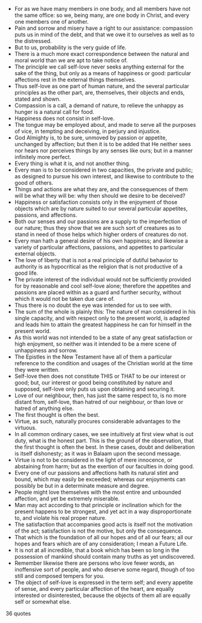  - For as we have many members in one body, and all members have not the same office: so we, being many, are one body in Christ, and every one members one of another.
 - Pain and sorrow and misery have a right to our assistance: compassion puts us in mind of the debt, and that we owe it to ourselves as well as to the distressed.
 - But to us, probability is the very guide of life.
 - There is a much more exact correspondence between the natural and moral world than we are apt to take notice of.
 - The principle we call self-love never seeks anything external for the sake of the thing, but only as a means of happiness or good: particular affections rest in the external things themselves.
 - Thus self-love as one part of human nature, and the several particular principles as the other part, are, themselves, their objects and ends, stated and shown.
 - Compassion is a call, a demand of nature, to relieve the unhappy as hunger is a natural call for food.
 - Happiness does not consist in self-love.
 - The tongue may be employed about, and made to serve all the purposes of vice, in tempting and deceiving, in perjury and injustice.
 - God Almighty is, to be sure, unmoved by passion or appetite, unchanged by affection; but then it is to be added that He neither sees nor hears nor perceives things by any senses like ours; but in a manner infinitely more perfect.
 - Every thing is what it is, and not another thing.
 - Every man is to be considered in two capacities, the private and public; as designed to pursue his own interest, and likewise to contribute to the good of others.
 - Things and actions are what they are, and the consequences of them will be what they will be: why then should we desire to be deceived?
 - Happiness or satisfaction consists only in the enjoyment of those objects which are by nature suited to our several particular appetites, passions, and affections.
 - Both our senses and our passions are a supply to the imperfection of our nature; thus they show that we are such sort of creatures as to stand in need of those helps which higher orders of creatures do not.
 - Every man hath a general desire of his own happiness; and likewise a variety of particular affections, passions, and appetites to particular external objects.
 - The love of liberty that is not a real principle of dutiful behavior to authority is as hypocritical as the religion that is not productive of a good life.
 - The private interest of the individual would not be sufficiently provided for by reasonable and cool self-love alone; therefore the appetites and passions are placed within as a guard and further security, without which it would not be taken due care of.
 - Thus there is no doubt the eye was intended for us to see with.
 - The sum of the whole is plainly this: The nature of man considered in his single capacity, and with respect only to the present world, is adapted and leads him to attain the greatest happiness he can for himself in the present world.
 - As this world was not intended to be a state of any great satisfaction or high enjoyment, so neither was it intended to be a mere scene of unhappiness and sorrow.
 - The Epistles in the New Testament have all of them a particular reference to the condition and usages of the Christian world at the time they were written.
 - Self-love then does not constitute THIS or THAT to be our interest or good; but, our interest or good being constituted by nature and supposed, self-love only puts us upon obtaining and securing it.
 - Love of our neighbour, then, has just the same respect to, is no more distant from, self-love, than hatred of our neighbour, or than love or hatred of anything else.
 - The first thought is often the best.
 - Virtue, as such, naturally procures considerable advantages to the virtuous.
 - In all common ordinary cases, we see intuitively at first view what is out duty, what is the honest part. This is the ground of the observation, that the first thought is often the best. In these cases, doubt and deliberation is itself dishonesty; as it was in Balaam upon the second message.
 - Virtue is not to be considered in the light of mere innocence, or abstaining from harm; but as the exertion of our faculties in doing good.
 - Every one of our passions and affections hath its natural stint and bound, which may easily be exceeded; whereas our enjoyments can possibly be but in a determinate measure and degree.
 - People might love themselves with the most entire and unbounded affection, and yet be extremely miserable.
 - Man may act according to that principle or inclination which for the present happens to be strongest, and yet act in a way disproportionate to, and violate his real proper nature.
 - The satisfaction that accompanies good acts is itself not the motivation of the act; satisfaction is not the motive, but only the consequence.
 - That which is the foundation of all our hopes and of all our fears; all our hopes and fears which are of any consideration; I mean a Future Life.
 - It is not at all incredible, that a book which has been so long in the possession of mankind should contain many truths as yet undiscovered.
 - Remember likewise there are persons who love fewer words, an inoffensive sort of people, and who deserve some regard, though of too still and composed tempers for you.
 - The object of self-love is expressed in the term self; and every appetite of sense, and every particular affection of the heart, are equally interested or disinterested, because the objects of them all are equally self or somewhat else.

36 quotes